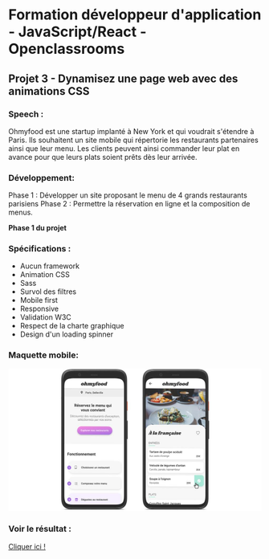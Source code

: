 
<H1> Formation développeur d'application - JavaScript/React - Openclassrooms</h1>

<h2>Projet 3 -  Dynamisez une page web avec des animations CSS</h2>

<h3>Speech :</h3>
Ohmyfood est une startup implanté à New York et qui voudrait s'étendre à Paris. 
Ils souhaitent un site mobile qui répertorie les restaurants partenaires ainsi que leur menu. Les clients peuvent ainsi commander leur plat en avance pour que leurs plats soient prêts dès leur arrivée.

<h3>Développement:</h3>

Phase 1 : Développer un site proposant le menu de 4 grands restaurants parisiens
Phase 2 : Permettre la réservation en ligne et la composition de menus.

**Phase 1 du projet** 

<h3>Spécifications :</h3>

- Aucun framework
- Animation CSS
- Sass
- Survol des filtres
- Mobile first
- Responsive 
- Validation W3C
- Respect de la charte graphique
- Design d'un loading spinner

<h3>Maquette mobile: </h3>

![maquette ohmyfood](https://github.com/Cecilia-Giusti/CeciliaGiusti_3_01_02_2022/raw/3307d018bb7ee1a39dfe05a68cdef6df6471e4f1/ressources_gitHub/maquette.jpg)

<h3>Voir le résultat : </h3>

<a href="https://cecilia-giusti.github.io/CeciliaGiusti_3_01_02_2022/"> Cliquer ici !
</a>


